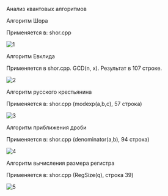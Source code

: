 Анализ квантовых алгоритмов

Алгоритм Шора

Применяется в: shor.cpp

![1](https://github.com/angryarabianman/Fundamentals-of-algorithmization-and-programming/assets/141720683/49111cc0-31f6-4742-8959-01783d5e3a40)


Алгоритм Евклида

Применяется в shor.cpp. GCD(n, x). Результат в 107 строке.

![2](https://github.com/angryarabianman/Fundamentals-of-algorithmization-and-programming/assets/141720683/7940b69e-f8c8-440e-b501-d3179cefefcf)

Алгоритм русского крестьянина

Применяется в: shor.cpp (modexp(a,b,c), 57 строка)

![3](https://github.com/angryarabianman/Fundamentals-of-algorithmization-and-programming/assets/141720683/c06b7f07-f206-4532-9bb6-7bb66b48659a)


Алгоритм приближения дроби

Применяется в: shor.cpp (denominator(a,b), 94 строка)

![4](https://github.com/angryarabianman/Fundamentals-of-algorithmization-and-programming/assets/141720683/d7293fed-1628-4092-be7d-00f1f3432b99)


Алгоритм вычисления размера регистра

Применяется в: shor.cpp (RegSize(q), строка 39)

![5](https://github.com/angryarabianman/Fundamentals-of-algorithmization-and-programming/assets/141720683/42eba3d4-4708-488d-8ad7-467f5ff8653a)


